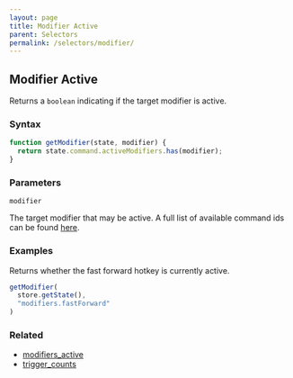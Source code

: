 ```yaml
---
layout: page
title: Modifier Active
parent: Selectors
permalink: /selectors/modifier/
---
```


## Modifier Active

Returns a `boolean` indicating if the target modifier is active.

### Syntax

```js
function getModifier(state, modifier) {
  return state.command.activeModifiers.has(modifier);
}
```

### Parameters

`modifier`

The target modifier that may be active. A full list of available command ids can be found [here](../External/commands.json).

### Examples

Returns whether the fast forward hotkey is currently active.

```js
getModifier(
  store.getState(),
  "modifiers.fastForward"
)
```

### Related

- [modifiers_active](./modifiers_active.md)
- [trigger_counts](./trigger_counts.md)